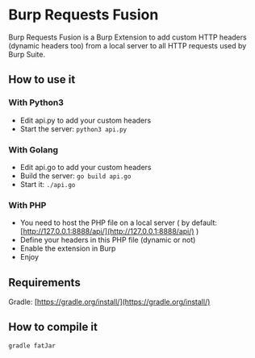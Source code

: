 # Burp Requests Fusion

Burp Requests Fusion is a Burp Extension to add custom HTTP headers (dynamic headers too) from a local server to all HTTP requests used by Burp Suite.

## How to use it

### With Python3

* Edit api.py to add your custom headers
* Start the server: `python3 api.py`

### With Golang

* Edit api.go to add your custom headers
* Build the server: `go build api.go`
* Start it: `./api.go`

### With PHP
* You need to host the PHP file on a local server ( by default: [http://127.0.0.1:8888/api/](http://127.0.0.1:8888/api/) )
* Define your headers in this PHP file (dynamic or not)
* Enable the extension in Burp
* Enjoy

## Requirements

Gradle: [https://gradle.org/install/](https://gradle.org/install/)

## How to compile it

`gradle fatJar`

